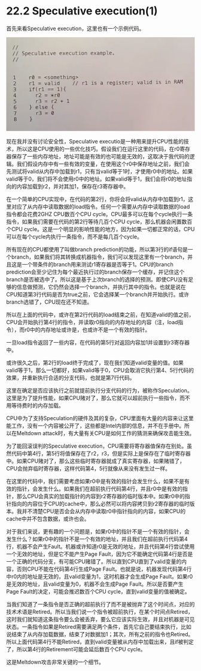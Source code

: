 # 22.2 Speculative execution\(1\)

首先来看Speculative execution，这里也有一个示例代码。

![](../.gitbook/assets/image%20%28871%29.png)

现在我并没有讨论安全性，Speculative executio是一种用来提升CPU性能的技术，所以这是CPU使用的一些优化技巧。假设我们在运行这里的代码，在r0寄存器保存了一些内存地址，地址可能是有效的也可能是无效的，这取决于我代码的逻辑。我们假设内存中有一些有效的变量，在使用这个r0中保存地址之前，我们会先测试将valid从内存中加载到r1，只有当valid等于1时，才使用r0中的地址。如果valid等于0，我们将不会使用r0中的地址。如果valid等于1，我们会将r0的地址指向的内容加载到r2，并对其加1，保存在r3寄存器中。

在一个简单的CPU实现中，在代码的第2行，你将会将valid从内存中加载到r1，这里对应了从内存中读取数据的load指令。任何一个需要从内存中读取数据的load指令都会花费2GHZ CPU数百个CPU cycle。CPU最多可以在每个cycle执行一条指令，如果我们需要在代码的第2行等待几百个CPU cycle，那么机器会闲置数百个CPU cycle。这是一个明显的影响性能的地方，因为如果一切都正常的话，CPU可以在每个cycle内执行一条指令，而不是每几百个cycle。

所有现在的CPU都使用了叫做branch prediction的功能，所以第3行的if语句是一个branch，如果我们将其转换成机器指令，我们可以发现这里有一个branch，并且这是一个带条件的branch用来测试r1寄存器是否等于1。CPU的branch prediction会至少记住为每个最近执行过的branch保存一个缓存，并记住这个branch是否被选中了。所以这是基于上次branch的选择的预测。即使CPU没有足够的信息做预测，它仍然会选择一个branch，并执行其中的指令。也就是说在CPU知道第3行代码是否为true之前，它会选择某一个branch并开始执行。或许branch选错了，CPU现在还不知道。

所以在上面的代码中，或许在第2行代码的load结束之前，在知道valid的值之前，CPU会开始执行第4行的指令，并读取r0指向的内存地址的内容（注，load指令），而r0中的内存地址或许是，也或许不是一个有效的指针。

一旦load指令返回了一些内容，在代码的第5行对返回内容加1并设置到r3寄存器中。

或许很久之后，第2行的load终于完成了，现在我们知道valid变量的值。如果valid等于1，那么一切都好，如果valid等于0，CPU会取消它执行第4、5行代码的效果，并重新执行合适的分支代码，也就是第7行代码。

这里在确定是否应该执行之前就提前执行分支代码的行为，被称作Speculation。这里是为了提升性能，如果CPU赌对了，那么它就可以超前执行一些指令，而不用等待费时的内存加载。

CPU中为了支持Speculation的硬件及其的复杂，CPU里面有大量的内容来让这里能工作，没有一个内容被公开了，这些都是Intel内部的信息，并不在手册中。所以在Meltdown attack时，有大量有关CPU是如何工作的猜测来确保攻击能生效。

为了能回滚误判的Speculative execution，CPU需要将寄存器值保存在别处。虽然代码中第4行，第5行将值保存在了r2，r3，但是实际上是保存在了临时寄存器中。如果CPU赌对了，那么这些临时寄存器就成了真实寄存器，如果赌错了，CPU会抛弃临时寄存器，这样代码第4，5行就像从来没有发生过一样。

在这里的代码中，我们需要考虑如果r0中是有效的指针会发生什么，如果不是有效的指针，会发生什么。如果我们在超前执行代码第4行，并且r0中是有效的指针，那么CPU会真实的加载指针的内容到r2寄存器的临时版本中。如果r0中的指针指向的内容位于CPU的cache中，那么必然可以将内容拷贝到r2寄存器的临时版本。我并不清楚CPU是否会会从内存中读取r0中指针指向的内容，如果CPU的cache中并不包含数据，或许也会。

对于我们来说，更有趣的一个问题是，如果r0中的指针不是一个有效的指针，会发生什么？如果r0中的指针不是一个有效的地址，并且我们在超前执行代码第4行，机器不会产生Fault。机器或许知道r0是无效的地址，并且代码第4行尝试使用一个无效的地址，但是它不能产生Page Fault，因为它不能确定代码第4行是否是一个正确的代码分支，有可能CPU赌错了。所以直到CPU直到了valid变量的内容，否则CPU不能在代码第4行生成Page Fault。也就是说，机器发现代码第4行中r0内的地址是无效的，且valid变量为1，这时机器才会生成Page Fault。如果r0是无效的地址，且valid变量为0，机器不会生成Page Fault。所以是否要产生Page Fault的决定，可能会推迟数百个CPU cycle，直到valid变量的值被确定。

当我们知道了一条指令是否正确的超前执行了而不是被抛弃了这个时间点，对应的技术术语是Retired。所以当我们说一个指令被超前执行，在某个时间点Retired，这时我们就知道这条指令要么会被丢弃，要么它应该实际生效，并且对机器是可见状态。一条指令如果是Retired需要满足两个条件，首先它自己要结束执行，比如说结束了从内存加载数据，结束了对数据加1；其次，所有之前的指令也Retired。所以上面代码第4行不能Retired，直到valid变量被从内存中加载出来，且if被判定了，所以第4行的Retirement可能会延后数百个CPU cycle。

这是Meltdown攻击非常关键的一个细节。

